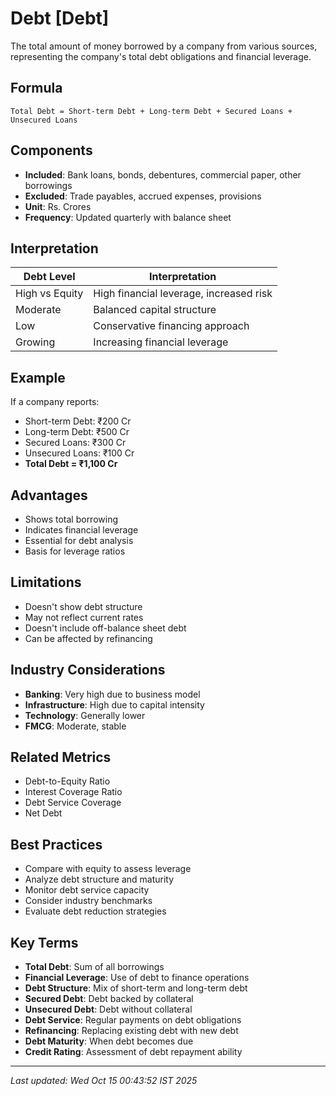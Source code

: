 # Debt [Debt]

The total amount of money borrowed by a company from various sources, representing the company's total debt obligations and financial leverage.

## Formula
```text
Total Debt = Short-term Debt + Long-term Debt + Secured Loans + Unsecured Loans
```

## Components
- **Included**: Bank loans, bonds, debentures, commercial paper, other borrowings
- **Excluded**: Trade payables, accrued expenses, provisions
- **Unit**: Rs. Crores
- **Frequency**: Updated quarterly with balance sheet

## Interpretation
| Debt Level | Interpretation |
|------------|----------------|
| High vs Equity | High financial leverage, increased risk |
| Moderate | Balanced capital structure |
| Low | Conservative financing approach |
| Growing | Increasing financial leverage |

## Example
If a company reports:
- Short-term Debt: ₹200 Cr
- Long-term Debt: ₹500 Cr
- Secured Loans: ₹300 Cr
- Unsecured Loans: ₹100 Cr
- **Total Debt = ₹1,100 Cr**

## Advantages
- Shows total borrowing
- Indicates financial leverage
- Essential for debt analysis
- Basis for leverage ratios

## Limitations
- Doesn't show debt structure
- May not reflect current rates
- Doesn't include off-balance sheet debt
- Can be affected by refinancing

## Industry Considerations
- **Banking**: Very high due to business model
- **Infrastructure**: High due to capital intensity
- **Technology**: Generally lower
- **FMCG**: Moderate, stable

## Related Metrics
- Debt-to-Equity Ratio
- Interest Coverage Ratio
- Debt Service Coverage
- Net Debt

## Best Practices
- Compare with equity to assess leverage
- Analyze debt structure and maturity
- Monitor debt service capacity
- Consider industry benchmarks
- Evaluate debt reduction strategies

## Key Terms
- **Total Debt**: Sum of all borrowings
- **Financial Leverage**: Use of debt to finance operations
- **Debt Structure**: Mix of short-term and long-term debt
- **Secured Debt**: Debt backed by collateral
- **Unsecured Debt**: Debt without collateral
- **Debt Service**: Regular payments on debt obligations
- **Refinancing**: Replacing existing debt with new debt
- **Debt Maturity**: When debt becomes due
- **Credit Rating**: Assessment of debt repayment ability

---
*Last updated: Wed Oct 15 00:43:52 IST 2025*
